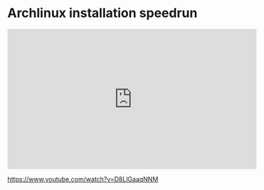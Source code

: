 # Archlinux installation speedrun

<iframe width="560" height="315" src="https://www.youtube.com/embed/D8LlGaaqNNM" title="YouTube video player" frameborder="0" allow="accelerometer; autoplay; clipboard-write; encrypted-media; gyroscope; picture-in-picture" allowfullscreen></iframe>

https://www.youtube.com/watch?v=D8LlGaaqNNM
